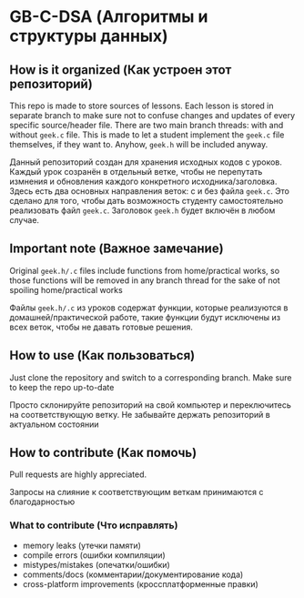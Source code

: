 # GB-C-DSA (Алгоритмы и структуры данных)
## How is it organized (Как устроен этот репозиторий)
This repo is made to store sources of lessons. Each lesson is stored in separate branch to make sure not to confuse changes and updates of every specific source/header file. There are two main branch threads: with and without `geek.c` file. This is made to let a student implement the `geek.c` file themselves, if they want to. Anyhow, `geek.h` will be included anyway.

Данный репозиторий создан для хранения исходных кодов с уроков. Каждый урок созранён в отдельный ветке, чтобы не перепутать измнения и обновления каждого конкретного исходника/заголовка. Здесь есть два основных направления веток: с и без файла `geek.c`. Это сделано для того, чтобы дать возможность студенту самостоятельно реализовать файл `geek.c`. Заголовок `geek.h` будет включён в любом случае.
## Important note (Важное замечание)
Original `geek.h/.c` files include functions from home/practical works, so those functions will be removed in any branch thread for the sake of not spoiling home/practical works

Файлы `geek.h/.c` из уроков содержат функции, которые реализуются в домашней/практической работе, такие функции будут исключены из всех веток, чтобы не давать готовые решения.
## How to use (Как пользоваться)
Just clone the repository and switch to a corresponding branch. Make sure to keep the repo up-to-date

Просто склонируйте репозиторий на свой компьютер и переключитесь на соответствующую ветку. Не забывайте держать репозиторий в актуальном состоянии
## How to contribute (Как помочь)
Pull requests are highly appreciated.

Запросы на слияние к соответствующим веткам принимаются с благодарностью
### What to contribute (Что исправлять)
- memory leaks (утечки памяти)
- compile errors (ошибки компиляции)
- mistypes/mistakes (опечатки/ошибки)
- comments/docs (комментарии/документирование кода)
- cross-platform improvements (кроссплатформенные правки)
